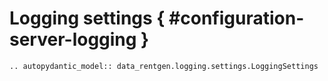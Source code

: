 # Logging settings { #configuration-server-logging }

```{eval-rst}
.. autopydantic_model:: data_rentgen.logging.settings.LoggingSettings
```
